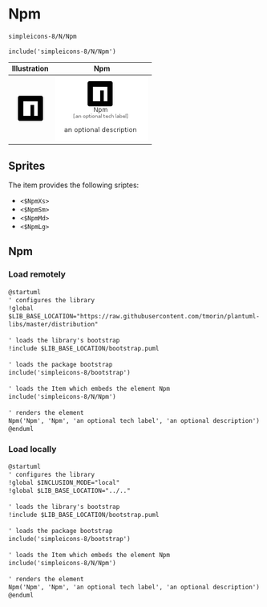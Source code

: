 # Npm


```text
simpleicons-8/N/Npm
```

```text
include('simpleicons-8/N/Npm')
```



| Illustration | Npm |
| :---: | :---: |
| ![illustration for Illustration](../../simpleicons-8/N/Npm.png) | ![illustration for Npm](../../simpleicons-8/N/Npm.Local.png) |



## Sprites
The item provides the following sriptes:

- `<$NpmXs>`
- `<$NpmSm>`
- `<$NpmMd>`
- `<$NpmLg>`





## Npm

### Load remotely
```plantuml
@startuml
' configures the library
!global $LIB_BASE_LOCATION="https://raw.githubusercontent.com/tmorin/plantuml-libs/master/distribution"

' loads the library's bootstrap
!include $LIB_BASE_LOCATION/bootstrap.puml

' loads the package bootstrap
include('simpleicons-8/bootstrap')

' loads the Item which embeds the element Npm
include('simpleicons-8/N/Npm')

' renders the element
Npm('Npm', 'Npm', 'an optional tech label', 'an optional description')
@enduml
```

### Load locally
```plantuml
@startuml
' configures the library
!global $INCLUSION_MODE="local"
!global $LIB_BASE_LOCATION="../.."

' loads the library's bootstrap
!include $LIB_BASE_LOCATION/bootstrap.puml

' loads the package bootstrap
include('simpleicons-8/bootstrap')

' loads the Item which embeds the element Npm
include('simpleicons-8/N/Npm')

' renders the element
Npm('Npm', 'Npm', 'an optional tech label', 'an optional description')
@enduml
```


